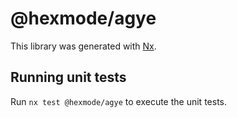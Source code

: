 # @hexmode/agye

This library was generated with [Nx](https://nx.dev).

## Running unit tests

Run `nx test @hexmode/agye` to execute the unit tests.
